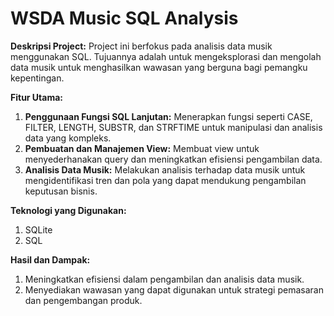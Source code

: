 # WSDA Music SQL Analysis
**Deskripsi Project:**
Project ini berfokus pada analisis data musik menggunakan SQL. Tujuannya adalah untuk mengeksplorasi dan mengolah data musik untuk menghasilkan wawasan yang berguna bagi pemangku kepentingan.

**Fitur Utama:**
1. **Penggunaan Fungsi SQL Lanjutan:** Menerapkan fungsi seperti CASE, FILTER, LENGTH, SUBSTR, dan STRFTIME untuk manipulasi dan analisis data yang kompleks.
2. **Pembuatan dan Manajemen View:** Membuat view untuk menyederhanakan query dan meningkatkan efisiensi pengambilan data.
3. **Analisis Data Musik:** Melakukan analisis terhadap data musik untuk mengidentifikasi tren dan pola yang dapat mendukung pengambilan keputusan bisnis.

**Teknologi yang Digunakan:**
1. SQLite
2. SQL

**Hasil dan Dampak:**
1. Meningkatkan efisiensi dalam pengambilan dan analisis data musik.
2. Menyediakan wawasan yang dapat digunakan untuk strategi pemasaran dan pengembangan produk.

